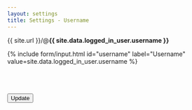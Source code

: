 ```yaml
---
layout: settings
title: Settings - Username
---
```


<p>{{ site.url }}/@<strong>{{ site.data.logged_in_user.username }}</strong></p>

<form></form>

<form>

{% include form/input.html id="username" label="Username" value=site.data.logged_in_user.username %}

<br>
<br>
<br>

<!-- Accent-colored raised button with ripple -->
<button class="mdl-button mdl-js-button mdl-button--raised mdl-js-ripple-effect mdl-button--accent" type="submit">
    Update
</button>

</form>